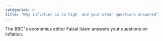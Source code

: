 ```yaml
---
categories: e
title: "Why inflation is so high  and your other questions answered"
---
```

The BBC"s economics editor Faisal Islam answers your questions on inflation.